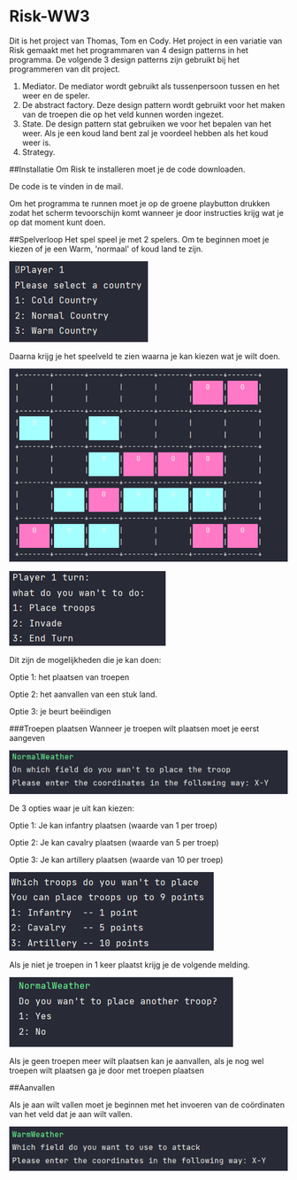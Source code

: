 # Risk-WW3
Dit is het project van Thomas, Tom en Cody. Het project in een variatie van Risk gemaakt met het programmaren van 4 design patterns in het programma. De volgende 3 design patterns zijn gebruikt bij het programmeren van dit project.

1. Mediator. De mediator wordt gebruikt als tussenpersoon tussen en het weer en de speler.
2. De abstract factory. Deze design pattern wordt gebruikt voor het maken van de troepen die op het veld kunnen worden ingezet.
3. State. De design pattern stat gebruiken we voor het bepalen van het weer. Als je een koud land bent zal je voordeel hebben als het koud weer is.
4. Strategy. 

##Installatie
Om Risk te installeren moet je de code downloaden.

De code is te vinden in de mail.

Om het programma te runnen moet je op de groene playbutton drukken zodat het scherm tevoorschijn komt wanneer je door instructies krijg wat je op dat moment kunt doen.

##Spelverloop
Het spel speel je met 2 spelers. Om te beginnen moet je kiezen of je een Warm, 'normaal' of koud land te zijn. 

![img/Instruction1](img/Instruction1.png)

Daarna krijg je het speelveld te zien waarna je kan kiezen wat je wilt doen.

![img/Instruction1](img/Instruction2.png)

![img/Instruction1](img/Instruction3.png)

Dit zijn de mogelijkheden die je kan doen:

Optie 1: het plaatsen van troepen

Optie 2: het aanvallen van een stuk land. 

Optie 3: je beurt beëindigen

###Troepen plaatsen
Wanneer je troepen wilt plaatsen moet je eerst aangeven 

![place troops](img/PlaceTroops1.png)

De 3 opties waar je uit kan kiezen:

Optie 1: Je kan infantry plaatsen (waarde van 1 per troep)

Optie 2: Je kan cavalry plaatsen (waarde van 5 per troep)

Optie 3: Je kan artillery plaatsen (waarde van 10 per troep)

![place troops](img/PlaceTroops.png)

Als je niet je troepen in 1 keer plaatst krijg je de volgende melding.

![place troops](img/PlaceEnoughTroops.png)

Als je geen troepen meer wilt plaatsen kan je aanvallen, als je nog wel troepen wilt plaatsen ga je door met troepen plaatsen

##Aanvallen

Als je aan wilt vallen moet je beginnen met het invoeren van de coördinaten van het veld dat je aan wilt vallen.

![Aanvallen coördinaten](img/Aanvallen1.png)

